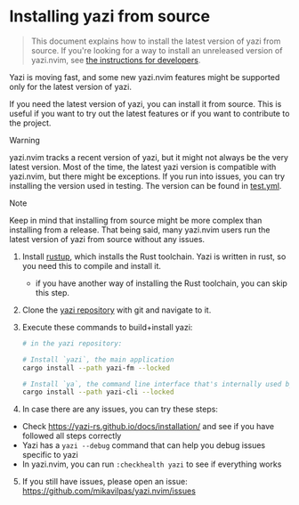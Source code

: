 # Installing yazi from source

> This document explains how to install the latest version of yazi from source.
> If you're looking for a way to install an unreleased version of yazi.nvim, see
> [the instructions for developers](./for-developers/developing.md).

Yazi is moving fast, and some new yazi.nvim features might be supported only for
the latest version of yazi.

If you need the latest version of yazi, you can install it from source. This is
useful if you want to try out the latest features or if you want to contribute
to the project.

> [!WARNING]
>
> yazi.nvim tracks a recent version of yazi, but it might not always be the very
> latest version. Most of the time, the latest yazi version is compatible with
> yazi.nvim, but there might be exceptions. If you run into issues, you can try
> installing the version used in testing. The version can be found in
> [test.yml](../.github/workflows/test.yml).

> [!NOTE]
>
> Keep in mind that installing from source might be more complex than installing
> from a release. That being said, many yazi.nvim users run the latest version
> of yazi from source without any issues.

1. Install [rustup](https://rustup.rs/), which installs the Rust toolchain. Yazi
   is written in rust, so you need this to compile and install it.
   - if you have another way of installing the Rust toolchain, you can skip this
     step.
2. Clone the [yazi repository](https://github.com/sxyazi/yazi/) with git and
   navigate to it.
3. Execute these commands to build+install yazi:

   ```sh
   # in the yazi repository:

   # Install `yazi`, the main application
   cargo install --path yazi-fm --locked

   # Install `ya`, the command line interface that's internally used by yazi.nvim
   cargo install --path yazi-cli --locked
   ```

4. In case there are any issues, you can try these steps:

- Check <https://yazi-rs.github.io/docs/installation/> and see if you have
  followed all steps correctly
- Yazi has a `yazi --debug` command that can help you debug issues specific to
  yazi
- In yazi.nvim, you can run `:checkhealth yazi` to see if everything works

5. If you still have issues, please open an issue:
   <https://github.com/mikavilpas/yazi.nvim/issues>
